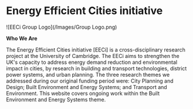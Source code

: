 # Energy Efficient Cities initiative

![EECi Group Logo](/Images/Group Logo.png)

**Who We Are**

The Energy Efficient Cities initiative [EECi] is a cross-disciplinary research project at the University of Cambridge. The EECi aims to strengthen the UK's capacity to address energy demand reduction and environmental impact in cities, by research in building and transport technologies, district power systems, and urban planning. The three research themes we addressed during our original funding period were: City Planning and Design; Built Environment and Energy Systems; and Transport and Environment. This website covers ongoing work within the Built Environment and Energy Systems theme.




<style>
.node {
  stroke: #fff;
  stroke-width: 1.5px;
}
.link {
  stroke: #999;
  stroke-opacity: .6;
}
</style>

<div id='d3div'></div>

<script src="//d3js.org/d3.v3.min.js"></script>
<script>

var width = 500,
    height = 500;

var color = d3.scale.category20();

var force = d3.layout.force()
    .charge(-120)
    .linkDistance(30)
    .size([width, height]);

var svg = d3.select("#d3div").append("svg")
    .attr("width", width)
    .attr("height", height);

d3.json("/data/miserables.json", function(error, graph) {
  if (error) throw error;

  force
      .nodes(graph.nodes)
      .links(graph.links)
      .start();

  var link = svg.selectAll(".link")
      .data(graph.links)
    .enter().append("line")
      .attr("class", "link")
      .style("stroke-width", function(d) { return Math.sqrt(d.value); });

  var node = svg.selectAll(".node")
      .data(graph.nodes)
    .enter().append("circle")
      .attr("class", "node")
      .attr("r", 5)
      .style("fill", function(d) { return color(d.group); })
      .call(force.drag);

  node.append("title")
      .text(function(d) { return d.name; });

  force.on("tick", function() {
    link.attr("x1", function(d) { return d.source.x; })
        .attr("y1", function(d) { return d.source.y; })
        .attr("x2", function(d) { return d.target.x; })
        .attr("y2", function(d) { return d.target.y; });

    node.attr("cx", function(d) { return d.x; })
        .attr("cy", function(d) { return d.y; });
  });
});

</script>
